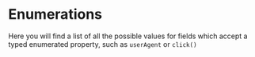 # Enumerations
Here you will find a list of all the possible values for fields which accept a typed enumerated property, such as `userAgent` or `click()`
